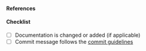 <!-- A clear and concise description of the changes introduced by this pull request. -->

#### References
<!-- Link any applicable issues/pull requests here, with a brief description explaining why. -->

#### Checklist
<!-- For completed items, change [ ] to [x]. -->
- [ ] Documentation is changed or added (if applicable)
- [ ] Commit message follows the [commit guidelines](https://bastion.gitbook.io/docs/contributing/pulls#commit-message-guidelines)
